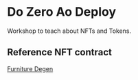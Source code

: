 # Do Zero Ao Deploy
Workshop to teach about NFTs and Tokens.  
## Reference NFT contract
[Furniture Degen](https://github.com/juancolchete/BlockchainDeveloper/blob/main/contracts/FurnitureDegen.sol)  
